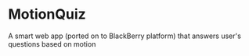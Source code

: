 MotionQuiz
==========

A smart web app (ported on to BlackBerry platform) that answers user's questions based on motion
